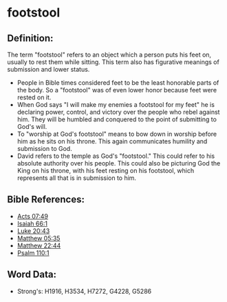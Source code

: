 # footstool #

## Definition: ##

The term "footstool" refers to an object which a person puts his feet on, usually to rest them while sitting. This term also has figurative meanings of submission and lower status.

* People in Bible times considered feet to be the least honorable parts of the body. So a "footstool" was of even lower honor because feet were rested on it.
* When God says "I will make my enemies a footstool for my feet" he is declaring power, control, and victory over the people who rebel against him. They will be humbled and conquered to the point of submitting to God's will.
* To "worship at God's footstool" means to bow down in worship before him as he sits on his throne. This again communicates humility and submission to God.
* David refers to the temple as God's "footstool." This could refer to his absolute authority over his people. This could also be picturing God the King on his throne, with his feet resting on his footstool, which represents all that is in submission to him.

## Bible References: ##

* [Acts 07:49](rc://en/tn/help/act/07/49)
* [Isaiah 66:1](rc://en/tn/help/isa/66/1)
* [Luke 20:43](rc://en/tn/help/luk/20/43)
* [Matthew 05:35](rc://en/tn/help/mat/05/35)
* [Matthew 22:44](rc://en/tn/help/mat/22/44)
* [Psalm 110:1](rc://en/tn/help/psa/110/1)

## Word Data: ##

* Strong's: H1916, H3534, H7272, G4228, G5286
